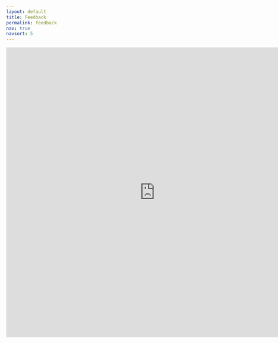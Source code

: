 ```yaml
---
layout: default
title: Feedback
permalink: feedback
nav: true
navsort: 5
---
```


<iframe src="https://docs.google.com/forms/d/e/1FAIpQLSemlc8qLLBesfuYQn7L9duHhiy_3NPEtqzcoUXUatwiSweElw/viewform?embedded=true"
	width="800" height="780" frameborder="0" marginheight="0" marginwidth="0" scrolling="no">
	Loading...
	</iframe>

